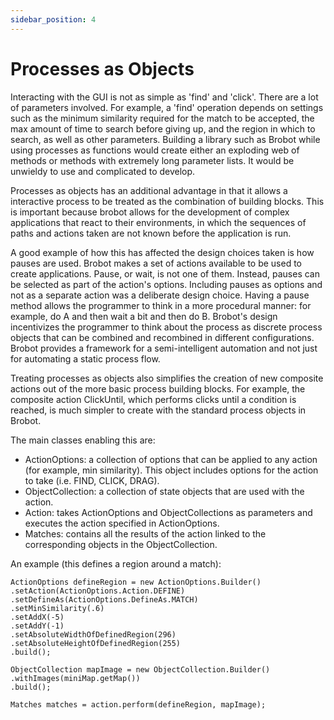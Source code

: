 ```yaml
---
sidebar_position: 4
---
```


# Processes as Objects

Interacting with the GUI is not as simple as 'find' and 'click'. There are a lot of
parameters involved. For example, a 'find' operation depends on settings such as the
minimum similarity required for the match to be accepted, the max amount of time to
search before giving up, and the region in which to search, as well as other parameters.
Building a library such as Brobot while using processes as functions would create either an
exploding web of methods or methods with extremely long parameter lists. It would be
unwieldy to use and complicated to develop.

Processes as objects has an additional advantage in that it allows a interactive process
to be treated as the combination of building blocks. This is important because brobot
allows for the development of complex applications that react to their environments,
in which the sequences of paths and actions taken are not known before the application
is run. 

A good example of how this has affected the design choices taken is how pauses
are used. Brobot makes a set of actions available to be used to create 
applications. Pause, or wait, is not one of them. Instead, pauses can be selected
as part of the action's options. 
Including pauses as options and not as a separate action was a deliberate design choice.
Having a pause method allows the programmer to think in a more procedural manner: for example,
do A and then wait a bit and then do B. Brobot's design incentivizes the
programmer to think about the process as discrete process objects that can be combined and
recombined in different configurations. Brobot provides a framework for a semi-intelligent
automation and not just for automating a static process flow.

Treating processes as objects also simplifies the creation of new composite actions out of the
more basic process building blocks. For example, the composite action ClickUntil, which performs
clicks until a condition is reached, is much simpler to create with the standard process
objects in Brobot.

The main classes enabling this are:
- ActionOptions: a collection of options that can be applied to any action (for example, min similarity).
  This object includes options for the action to take (i.e. FIND, CLICK, DRAG).
- ObjectCollection: a collection of state objects that are used with the action.
- Action: takes ActionOptions and ObjectCollections as parameters and executes the action specified
  in ActionOptions.
- Matches: contains all the results of the action linked to the corresponding objects in the
  ObjectCollection.

An example (this defines a region around a match):
```
ActionOptions defineRegion = new ActionOptions.Builder()
.setAction(ActionOptions.Action.DEFINE)
.setDefineAs(ActionOptions.DefineAs.MATCH)
.setMinSimilarity(.6)
.setAddX(-5)
.setAddY(-1)
.setAbsoluteWidthOfDefinedRegion(296)
.setAbsoluteHeightOfDefinedRegion(255)
.build();

ObjectCollection mapImage = new ObjectCollection.Builder()
.withImages(miniMap.getMap())
.build();

Matches matches = action.perform(defineRegion, mapImage);
```
